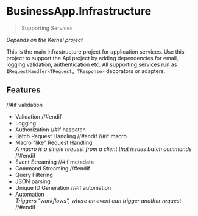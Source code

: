 # BusinessApp.Infrastructure
> Supporting Services

_Depends on the Kernel project_

This is the main infrastructure project for application services. Use this
project to support the Api project by adding dependencies for email, logging
validation, authentication etc. All supporting services run as
`IRequestHandler<TRequest, TResponse>` decorators or adapters.

## Features

//#if validation
- Validation
//#endif
- Logging
- Authorization
//#if hasbatch
- Batch Request Handling
//#endif
//#if macro
- Macro "like" Request Handling\
  _A macro is a single request from a client that issues batch commands_
//#endif
- Event Streaming
//#if metadata
- Command Streaming
//#endif
- Query Filtering
- JSON parsing
- Unique ID Generation
//#if automation
- Automation\
  _Triggers "workflows", where an event can trigger another request_
//#endif
